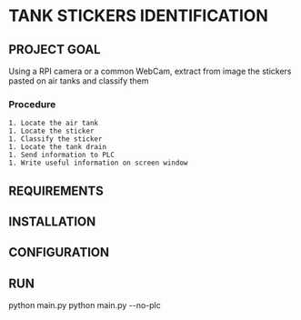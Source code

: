 # TANK STICKERS IDENTIFICATION

## PROJECT GOAL

Using a RPI camera or a common WebCam, extract from image the stickers pasted on air tanks and classify them

### Procedure

    1. Locate the air tank
    1. Locate the sticker
    1. Classify the sticker
    1. Locate the tank drain
    1. Send information to PLC
    1. Write useful information on screen window

## REQUIREMENTS

## INSTALLATION

## CONFIGURATION

## RUN

python main.py
python main.py --no-plc


